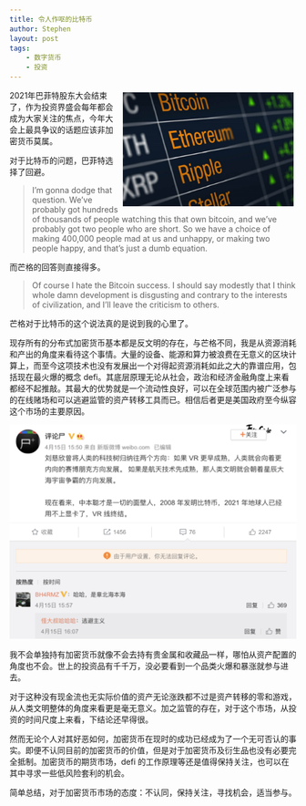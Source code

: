 ```yaml
---
title: 令人作呕的比特币
author: Stephen
layout: post
tags:
    - 数字货币
    - 投资
---
```


<img src="/assets/imgs/cryptocurrency-and-interest.jpeg" alt="cryptocurrency" width="300" align="right" hspace="5" vspace="5"/>

2021年巴菲特股东大会结束了，作为投资界盛会每年都会成为大家关注的焦点，今年大会上最具争议的话题应该非加密货币莫属。



对于比特币的问题，巴菲特选择了回避。
> I’m gonna dodge that question. We’ve probably got hundreds of thousands of people watching this that own bitcoin, and we’ve probably got two people who are short. So we have a choice of making 400,000 people mad at us and unhappy, or making two people happy, and that’s just a dumb equation.

<!--more-->

而芒格的回答则直接得多。

> Of course I hate the Bitcoin success. I should say modestly that I think whole damn development is disgusting and contrary to the interests of civilization, and I’ll leave the criticism to others.

芒格对于比特币的这个说法真的是说到我的心里了。

现存所有的分布式加密货币基本都是反文明的存在，与芒格不同，我是从资源消耗和产出的角度来看待这个事情。大量的设备、能源和算力被浪费在无意义的区块计算上，而至今这项技术也没有发展出一个对得起资源消耗如此之大的靠谱应用，包括现在最火爆的概念 defi。其底层原理无论从社会，政治和经济金融角度上来看都经不起推敲。其最大的优势就是一个流动性良好，可以在全球范围内被广泛参与的在线赌场和可以逃避监管的资产转移工具而已。相信后者更是美国政府至今纵容这个市场的主要原因。

<p style="text-align: center;">
<img src="/assets/imgs/2021-5-3-1.png" width="600"  style="margin: 0 auto;" />
</p>

我不会单独持有加密货币就像不会去持有贵金属和收藏品一样，哪怕从资产配置的角度也不会。世上的投资品有千千万，没必要看到一个品类火爆和暴涨就参与进去。

对于这种没有现金流也无实际价值的资产无论涨跌都不过是资产转移的零和游戏，从人类文明整体的角度来看更是毫无意义。加之监管的存在，对于这个市场，从投资的时间尺度上来看，下结论还早得很。

然而无论个人对其好恶如何，加密货币在现时的成功已经成为了一个无可否认的事实。即便不认同目前的加密货币的价值，但是对于加密货币及衍生品也没有必要完全抵制。加密货币的期货市场，defi 的工作原理等还是值得保持关注，也可以在其中寻求一些低风险套利的机会。

简单总结，对于加密货币市场的态度：不认同，保持关注，寻找机会，适当参与。